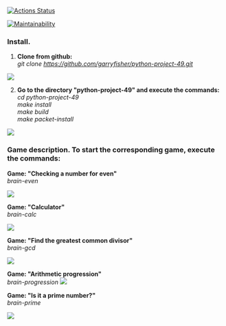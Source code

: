 [![Actions Status](https://github.com/garryfisher/python-project-49/workflows/hexlet-check/badge.svg)](https://github.com/garryfisher/python-project-49/actions)

[![Maintainability](https://api.codeclimate.com/v1/badges/d11f07f84f08016e3ab7/maintainability)](https://codeclimate.com/github/garryfisher/python-project-49/maintainability)

<h3>Install.</h3>

1. <b>Clone from github:</b><br>
<i>git clone https://github.com/garryfisher/python-project-49.git</i>

<a href="https://asciinema.org/a/Wy3lPogvQaqMOB1rsZaQHVEMQ" target="_blank"><img src="https://asciinema.org/a/Wy3lPogvQaqMOB1rsZaQHVEMQ.svg" /></a>

2. <b>Go to the directory "python-project-49" and execute the commands:</b><br>
<i>cd python-project-49</i><br>
<i>make install</i><br>
<i>make build</i><br>
<i>make packet-install</i>

<a href="https://asciinema.org/a/jSp9WgD8qiBAtCrak9tarwLPW" target="_blank"><img src="https://asciinema.org/a/jSp9WgD8qiBAtCrak9tarwLPW.svg" /></a>

<h3>Game description. To start the corresponding game, execute the commands:</h3>

<b>Game: "Checking a number for even"</b><br>
<i>brain-even</i>

<a href="https://asciinema.org/a/8RnjhldmRYb1lSGyotfp3IGuj" target="_blank"><img src="https://asciinema.org/a/8RnjhldmRYb1lSGyotfp3IGuj.svg" /></a>

<b>Game: "Calculator"</b><br>
<i>brain-calc</i>

<a href="https://asciinema.org/a/1ZW16LWoLUqiF0AaGM2Na73Xk" target="_blank"><img src="https://asciinema.org/a/1ZW16LWoLUqiF0AaGM2Na73Xk.svg" /></a>

<b>Game: "Find the greatest common divisor"</b><br>
<i>brain-gcd</i>

<a href="https://asciinema.org/a/b4UBJARlC3Rb2bKq8nwbZT1rY" target="_blank"><img src="https://asciinema.org/a/b4UBJARlC3Rb2bKq8nwbZT1rY.svg" /></a>

<b>Game: "Arithmetic progression"</b><br>
<i>brain-progression</i>
<a href="https://asciinema.org/a/OIohdjM1sVPdLlQQ10S4CxLsO" target="_blank"><img src="https://asciinema.org/a/OIohdjM1sVPdLlQQ10S4CxLsO.svg" /></a>

<b>Game: "Is it a prime number?"</b><br>
<i>brain-prime</i>

<a href="https://asciinema.org/a/Pr1CXq6iEuNt2NcFRsT8BbG72" target="_blank"><img src="https://asciinema.org/a/Pr1CXq6iEuNt2NcFRsT8BbG72.svg" /></a>

